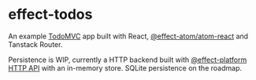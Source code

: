 # effect-todos

An example [TodoMVC](https://todomvc.com) app built with React, [@effect-atom/atom-react](https://github.com/tim-smart/effect-atom) and Tanstack Router.

Persistence is WIP, currently a HTTP backend built with [@effect-platform HTTP API](https://github.com/Effect-TS/effect/tree/main/packages/platform#http-api) with an in-memory store. SQLite persistence on the roadmap.
